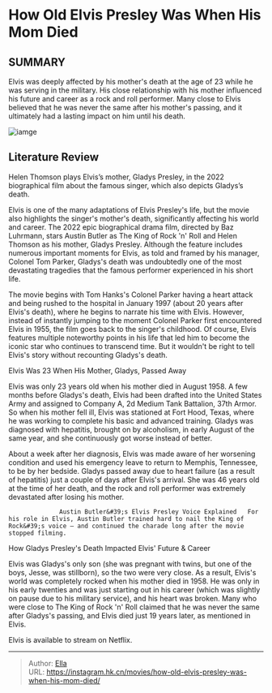 # How Old Elvis Presley Was When His Mom Died


## SUMMARY 



  Elvis was deeply affected by his mother&#39;s death at the age of 23 while he was serving in the military.   His close relationship with his mother influenced his future and career as a rock and roll performer.   Many close to Elvis believed that he was never the same after his mother&#39;s passing, and it ultimately had a lasting impact on him until his death.  

![iamge](https://static1.srcdn.com/wordpress/wp-content/uploads/2024/01/elvis-presley-mother-death-age.jpg)

## Literature Review

Helen Thomson plays Elvis’s mother, Gladys Presley, in the 2022 biographical film about the famous singer, which also depicts Gladys’s death.




Elvis is one of the many adaptations of Elvis Presley&#39;s life, but the movie also highlights the singer&#39;s mother&#39;s death, significantly affecting his world and career. The 2022 epic biographical drama film, directed by Baz Luhrmann, stars Austin Butler as The King of Rock &#39;n&#39; Roll and Helen Thomson as his mother, Gladys Presley. Although the feature includes numerous important moments for Elvis, as told and framed by his manager, Colonel Tom Parker, Gladys&#39;s death was undoubtedly one of the most devastating tragedies that the famous performer experienced in his short life.




The movie begins with Tom Hanks&#39;s Colonel Parker having a heart attack and being rushed to the hospital in January 1997 (about 20 years after Elvis&#39;s death), where he begins to narrate his time with Elvis. However, instead of instantly jumping to the moment Colonel Parker first encountered Elvis in 1955, the film goes back to the singer&#39;s childhood. Of course, Elvis features multiple noteworthy points in his life that led him to become the iconic star who continues to transcend time. But it wouldn&#39;t be right to tell Elvis&#39;s story without recounting Gladys&#39;s death.


 Elvis Was 23 When His Mother, Gladys, Passed Away 
          

Elvis was only 23 years old when his mother died in August 1958. A few months before Gladys&#39;s death, Elvis had been drafted into the United States Army and assigned to Company A, 2d Medium Tank Battalion, 37th Armor. So when his mother fell ill, Elvis was stationed at Fort Hood, Texas, where he was working to complete his basic and advanced training. Gladys was diagnosed with hepatitis, brought on by alcoholism, in early August of the same year, and she continuously got worse instead of better.




About a week after her diagnosis, Elvis was made aware of her worsening condition and used his emergency leave to return to Memphis, Tennessee, to be by her bedside. Gladys passed away due to heart failure (as a result of hepatitis) just a couple of days after Elvis&#39;s arrival. She was 46 years old at the time of her death, and the rock and roll performer was extremely devastated after losing his mother.

                  Austin Butler&#39;s Elvis Presley Voice Explained   For his role in Elvis, Austin Butler trained hard to nail the King of Rock&#39;s voice — and continued the charade long after the movie stopped filming.   



 How Gladys Presley&#39;s Death Impacted Elvis&#39; Future &amp; Career 
          

Elvis was Gladys&#39;s only son (she was pregnant with twins, but one of the boys, Jesse, was stillborn), so the two were very close. As a result, Elvis&#39;s world was completely rocked when his mother died in 1958. He was only in his early twenties and was just starting out in his career (which was slightly on pause due to his military service), and his heart was broken. Many who were close to The King of Rock &#39;n&#39; Roll claimed that he was never the same after Gladys&#39;s passing, and Elvis died just 19 years later, as mentioned in Elvis.






Elvis is available to stream on Netflix.





---

> Author: [Ella](https://instagram.hk.cn/)  
> URL: https://instagram.hk.cn/movies/how-old-elvis-presley-was-when-his-mom-died/  

